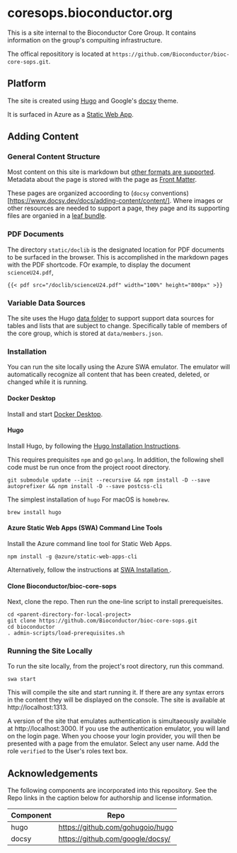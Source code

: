
# coresops.bioconductor.org

This is a site internal to the Bioconductor Core Group. 
It contains information on the group's compuiting infrastructure.

The offical reposititory is located at `https://github.com/Bioconductor/bioc-core-sops.git`.

## Platform

The site is created using [Hugo](https://gohugo.io/) and Google's [docsy](https://docsy.dev) theme.

It is surfaced in Azure as a [Static Web App](https://learn.microsoft.com/en-us/azure/static-web-apps/).

## Adding Content

### General Content Structure
Most content on this site is markdown but [other formats are supported](https://gohugo.io/content-management/formats/). 
Metadata about the page is stored with the page as [Front Matter](https://gohugo.io/content-management/front-matter/).

These pages are organized accoording  to (`docsy` conventions)[https://www.docsy.dev/docs/adding-content/content/].
Where images or other resources are needed to support a page, they page and its supporting files are organied in a [leaf bundle](https://gohugo.io/content-management/page-bundles/#leaf-bundles).

### PDF Documents

The directory `static/doclib` is the designated location for PDF documents to be surfaced in the browser. This is accomplished in the markdown pages with the PDF shortcode. FOr example, to display the document `scienceU24.pdf`, 
```
{{< pdf src="/doclib/scienceU24.pdf" width="100%" height="800px" >}}
```

### Variable Data Sources

The site uses the Hugo [data folder](https://gohugo.io/templates/data-templates/#the-data-folder) to support support data sources for tables and lists that are subject to change.
Specifically table of members of the core group, which is stored at `data/members.json`.

### Installation

You can run the site locally using the Azure SWA emulator. The emulator will automatically recognize all content that has been created, deleted, or changed while it is running.

#### Docker Desktop

Install and start [Docker Desktop](https://docs.docker.com/desktop/).

#### Hugo

Install Hugo, by following the [Hugo Installation Instructions](https://gohugo.io/installation/). 

This requires prequisites `npm` and go `golang`. In addition, the following shell code must be run once from the project rooot directory.

```
git submodule update --init --recursive && npm install -D --save autoprefixer && npm install -D --save postcss-cli
```

The simplest installation of `hugo` For macOS is `homebrew`.
```
brew install hugo
```

#### Azure Static Web Apps (SWA) Command Line Tools

Install the Azure command line tool for Static Web Apps.
```
npm install -g @azure/static-web-apps-cli
```
Alternatively, follow the instructions at [SWA Installation ](https://azure.github.io/static-web-apps-cli/).

#### Clone Bioconductor/bioc-core-sops
Next, clone the repo. Then run the one-line script to install prerequeisites.
```
cd <parent-directory-for-local-project>
git clone https://github.com/Bioconductor/bioc-core-sops.git
cd bioconductor
. admin-scripts/load-prerequisites.sh
```

### Running the Site Locally

To run the site locally, from the project's root directory, run this command.
```
swa start
```

This will compile the site and start running it. 
If there are any syntax errors in the content they will be displayed on the console.
The site is available at http://localhost:1313.

A version of the site that emulates authentication is simultaeously available at http://localhost:3000.
If you use the authentication emulator, you will land on the login page.
When you choose your login provider, you will then be presented with a page from the emulator.
Select any user name. Add the role `verified` to the User's roles text box.

## Acknowledgements

The following components are incorporated into this repository. See the Repo links in the caption below for authorship and license information.

| Component | Repo |
|-----------|------|
| hugo | https://github.com/gohugoio/hugo |
| docsy | https://github.com/google/docsy/ |
